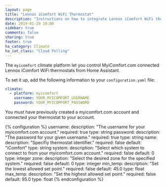 ```yaml
---
layout: page
title: "Lennox iComfort WiFi Thermostat"
description: "Instructions on how to integrate Lennox iComfort WiFi thermostats within Home Assistant."
date: 2019-01-29 19:00
sidebar: true
comments: false
sharing: true
footer: true
ha_category: Climate
ha_iot_class: "Cloud Polling" 
---
```



The `myicomfort` climate platform let you control MyiComfort.com connected Lennox iComfort WiFi thermostats from Home Assistant.

To set it up, add the following information to your `configuration.yaml` file:

```yaml
climate:
  - platform: myicomfort
    username: YOUR_MYICOMFORT_USERNAME
    password: YOUR_MYICOMFORT_PASSWORD
```
<p class='note'>
You must have previously created a myicomfort.com account and connected your thermostat to your account.
</p>

{% configuration %}
username:
  description: "The username for your myicomfort.com account."
  required: true
  type: string
password:
  description: "The password for your given username."
  required: true
  type: string
name:
  description: "Specifiy thermostat identifier."
  required: false
  default: "iComfort"
  type: string
system:
  description: "Select which system to connect to from your myicomfort.com account."
  required: false
  default: 0
  type: integer
zone:
  description: "Select the desired zone for the specified system."
  required: false
  default: 0
  type: integer
min_temp:
  description: "Set the lowest allowed set point."
  required: false
  default: 45.0
  type: float
max_temp:
  description: "Set the highest allowed set point."
  required: false
  default: 95.0
  type: float
{% endconfiguration %}
